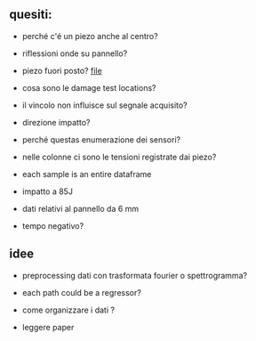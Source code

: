 ## quesiti:

-   perché c'é un piezo anche al centro?

-   riflessioni onde su pannello?

-   piezo fuori posto? [file](AG2_ramp/Geometria/SaristuRampPanel.pdf)

-   cosa sono le damage test locations?

-   il vincolo non influisce sul segnale acquisito?

-   direzione impatto?

-   perché questas enumerazione dei sensori?

-   nelle colonne ci sono le tensioni registrate dai piezo?

-   each sample is an entire dataframe

-   impatto a 85J

-   dati relativi al pannello da 6 mm

-   tempo negativo?

## idee

-   preprocessing dati con trasformata fourier o spettrogramma?

-   each path could be a regressor?

-   come organizzare i dati ?

-   leggere paper
